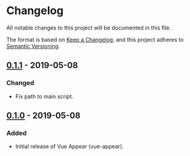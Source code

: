 # Changelog
All notable changes to this project will be documented in this file.

The format is based on [Keep a Changelog](https://keepachangelog.com/en/1.0.0/),
and this project adheres to [Semantic Versioning](https://semver.org/spec/v2.0.0.html).

<!-- ## [Unreleased] -->

## [0.1.1] - 2019-05-08
### Changed
- Fix path to main script.

## [0.1.0] - 2019-05-08
### Added
- Initial release of Vue Appear (vue-appear).

[Unreleased]: https://github.com/dinoperovic/vue-appear/compare/v0.1.1...HEAD
[0.1.1]: https://github.com/dinoperovic/vue-appear/compare/v0.1.0...v0.1.1
[0.1.0]: https://github.com/dinoperovic/vue-appear/releases/tag/v0.1.0
